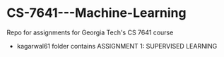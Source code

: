 # CS-7641---Machine-Learning

Repo for assignments for Georgia Tech's CS 7641 course

* kagarwal61 folder contains ASSIGNMENT 1: SUPERVISED LEARNING
